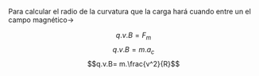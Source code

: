 Para calcular el radio de la curvatura que la carga hará cuando entre un el campo magnético->

$$q.v.B=F_{m}$$
$$q.v.B= m.a_{c}$$
$$q.v.B= m.\frac{v^2}{R}$$
